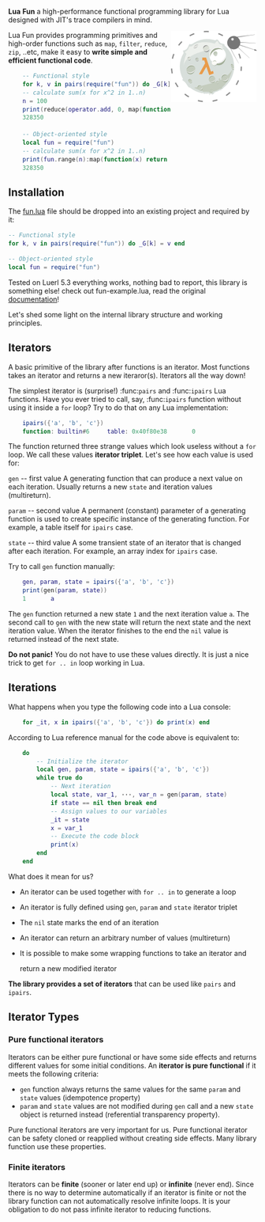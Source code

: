 __Lua__ __Fun__ a high-performance functional programming library for Lua designed with JIT's trace compilers in mind.

<img src="/examples/fun/luafun.png" align="right" width="174px" height="144px" />

Lua Fun provides programming primitives and high-order functions such as ``map``, ``filter``, ``reduce``, ``zip``, ..etc, make it easy to **write simple and efficient functional code**.

```lua
    -- Functional style
    for k, v in pairs(require("fun")) do _G[k] = v end
    -- calculate sum(x for x^2 in 1..n)
    n = 100
    print(reduce(operator.add, 0, map(function(x) return x^2 end, range(n))))
    328350

    -- Object-oriented style
    local fun = require("fun")
    -- calculate sum(x for x^2 in 1..n)
    print(fun.range(n):map(function(x) return x^2 end):reduce(operator.add, 0))
    328350
```

## Installation

The [fun.lua](https://raw.githubusercontent.com/luafun/luafun/master/fun.lua) file should be dropped into an existing project
and required by it:

```lua
-- Functional style
for k, v in pairs(require("fun")) do _G[k] = v end
```

```lua
-- Object-oriented style
local fun = require("fun")
```
Tested on Luerl 5.3 everything works, nothing bad to report, this library is something else! check out fun-example.lua, read the original [documentation](https://luafun.github.io/generators.html)!

Let's shed some light on the internal library structure and working
principles.

## Iterators

A basic primitive of the library after functions is an iterator. Most functions
takes an iterator and returns a new iteraror(s). Iterators all the way down!

The simplest iterator is (surprise!) :func:`pairs` and :func:`ipairs`
Lua functions. Have you ever tried to call, say, :func:`ipairs` function
without using it inside a ``for`` loop? Try to do that on any Lua
implementation:

```lua
    ipairs({'a', 'b', 'c'})
    function: builtin#6     table: 0x40f80e38       0
```
The function returned three strange values which look useless without a ``for``
loop. We call these values **iterator triplet**.
Let's see how each value is used for:

``gen`` -- first value
   A generating function that can produce a next value on each iteration.
   Usually returns a new ``state`` and iteration values (multireturn).

``param`` -- second value
   A permanent (constant) parameter of a generating function is used to create
   specific instance of the generating function. For example, a table itself
   for ``ipairs`` case.

``state`` -- third value
   A some transient state of an iterator that is changed after each iteration.
   For example, an array index for ``ipairs`` case.

Try to call ``gen`` function manually:

```lua
    gen, param, state = ipairs({'a', 'b', 'c'})
    print(gen(param, state))
    1       a
```
The ``gen`` function returned a new state ``1`` and the next iteration
value ``a``. The second call to ``gen`` with the new state will return the next
state  and the next iteration value. When the iterator finishes to the end
the ``nil`` value is returned instead of the next state.

**Do not panic!** You do not have to use these values directly.
It is just a nice trick to get ``for .. in`` loop working in Lua.

## Iterations

What happens when you type the following code into a Lua console:

```lua
    for _it, x in ipairs({'a', 'b', 'c'}) do print(x) end
```
According to Lua reference manual for the code above is equivalent to:
```lua
    do
        -- Initialize the iterator
        local gen, param, state = ipairs({'a', 'b', 'c'})
        while true do
            -- Next iteration
            local state, var_1, ···, var_n = gen(param, state)
            if state == nil then break end
            -- Assign values to our variables
            _it = state
            x = var_1
            -- Execute the code block
            print(x)
        end
    end
```
What does it mean for us?

* An iterator can be used together with ``for .. in`` to generate a loop
* An iterator is fully defined using ``gen``, ``param`` and ``state`` iterator
  triplet
* The ``nil`` state marks the end of an iteration
* An iterator can return an arbitrary number of values (multireturn)
* It is possible to make some wrapping functions to take an iterator and

  return a new modified iterator

**The library provides a set of iterators** that can be used like ``pairs``
and ``ipairs``.

## Iterator Types

### Pure functional iterators

Iterators can be either pure functional or have some side effects and returns
different values for some initial conditions. An **iterator is
pure functional** if it meets the following criteria:

- ``gen`` function always returns the same values for the same ``param`` and
  ``state`` values (idempotence property)
- ``param`` and ``state`` values are not modified during ``gen`` call and
  a new ``state`` object is returned instead (referential transparency
  property).

Pure functional iterators are very important for us. Pure functional iterator
can be safety cloned or reapplied without creating side effects. Many library
function use these properties.

### Finite iterators

Iterators can be **finite** (sooner or later end up) or **infinite**
(never end).
Since there is no way to determine automatically if an iterator is finite or
not the library function can not automatically resolve infinite
loops. It is your obligation to do not pass infinite iterator to reducing
functions.
